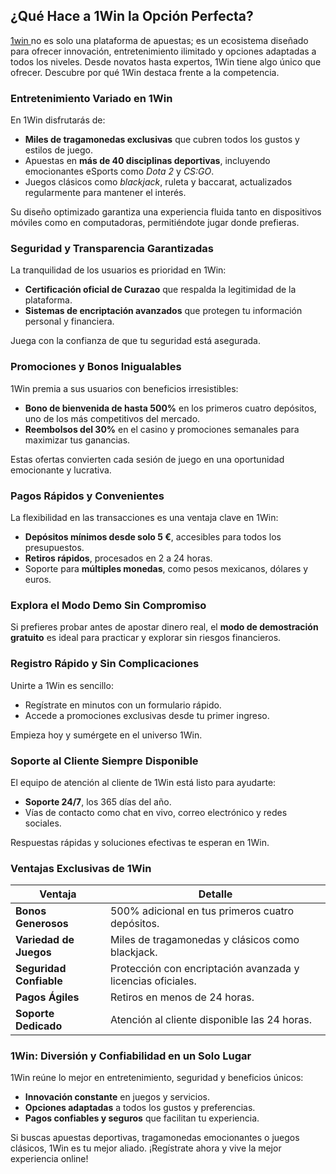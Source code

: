 <h2>¿Qué Hace a 1Win la Opción Perfecta?</h2>
<p><a href="https://cine-arte.net/">1win </a> no es solo una plataforma de apuestas; es un ecosistema diseñado para ofrecer innovación, entretenimiento ilimitado y opciones adaptadas a todos los niveles. Desde novatos hasta expertos, 1Win tiene algo único que ofrecer. Descubre por qué 1Win destaca frente a la competencia.</p>

<h3>Entretenimiento Variado en 1Win</h3>
<p>En 1Win disfrutarás de:</p>
<ul>
    <li><strong>Miles de tragamonedas exclusivas</strong> que cubren todos los gustos y estilos de juego.</li>
    <li>Apuestas en <strong>más de 40 disciplinas deportivas</strong>, incluyendo emocionantes eSports como <em>Dota 2</em> y <em>CS:GO</em>.</li>
    <li>Juegos clásicos como <em>blackjack</em>, ruleta y baccarat, actualizados regularmente para mantener el interés.</li>
</ul>
<p>Su diseño optimizado garantiza una experiencia fluida tanto en dispositivos móviles como en computadoras, permitiéndote jugar donde prefieras.</p>

<h3>Seguridad y Transparencia Garantizadas</h3>
<p>La tranquilidad de los usuarios es prioridad en 1Win:</p>
<ul>
    <li><strong>Certificación oficial de Curazao</strong> que respalda la legitimidad de la plataforma.</li>
    <li><strong>Sistemas de encriptación avanzados</strong> que protegen tu información personal y financiera.</li>
</ul>
<p>Juega con la confianza de que tu seguridad está asegurada.</p>

<h3>Promociones y Bonos Inigualables</h3>
<p>1Win premia a sus usuarios con beneficios irresistibles:</p>
<ul>
    <li><strong>Bono de bienvenida de hasta 500%</strong> en los primeros cuatro depósitos, uno de los más competitivos del mercado.</li>
    <li><strong>Reembolsos del 30%</strong> en el casino y promociones semanales para maximizar tus ganancias.</li>
</ul>
<p>Estas ofertas convierten cada sesión de juego en una oportunidad emocionante y lucrativa.</p>

<h3>Pagos Rápidos y Convenientes</h3>
<p>La flexibilidad en las transacciones es una ventaja clave en 1Win:</p>
<ul>
    <li><strong>Depósitos mínimos desde solo 5 €</strong>, accesibles para todos los presupuestos.</li>
    <li><strong>Retiros rápidos</strong>, procesados en 2 a 24 horas.</li>
    <li>Soporte para <strong>múltiples monedas</strong>, como pesos mexicanos, dólares y euros.</li>
</ul>

<h3>Explora el Modo Demo Sin Compromiso</h3>
<p>Si prefieres probar antes de apostar dinero real, el <strong>modo de demostración gratuito</strong> es ideal para practicar y explorar sin riesgos financieros.</p>

<h3>Registro Rápido y Sin Complicaciones</h3>
<p>Unirte a 1Win es sencillo:</p>
<ul>
    <li>Regístrate en minutos con un formulario rápido.</li>
    <li>Accede a promociones exclusivas desde tu primer ingreso.</li>
</ul>
<p>Empieza hoy y sumérgete en el universo 1Win.</p>

<h3>Soporte al Cliente Siempre Disponible</h3>
<p>El equipo de atención al cliente de 1Win está listo para ayudarte:</p>
<ul>
    <li><strong>Soporte 24/7</strong>, los 365 días del año.</li>
    <li>Vías de contacto como chat en vivo, correo electrónico y redes sociales.</li>
</ul>
<p>Respuestas rápidas y soluciones efectivas te esperan en 1Win.</p>

<h3>Ventajas Exclusivas de 1Win</h3>
<table>
    <thead>
        <tr>
            <th>Ventaja</th>
            <th>Detalle</th>
        </tr>
    </thead>
    <tbody>
        <tr>
            <td><strong>Bonos Generosos</strong></td>
            <td>500% adicional en tus primeros cuatro depósitos.</td>
        </tr>
        <tr>
            <td><strong>Variedad de Juegos</strong></td>
            <td>Miles de tragamonedas y clásicos como blackjack.</td>
        </tr>
        <tr>
            <td><strong>Seguridad Confiable</strong></td>
            <td>Protección con encriptación avanzada y licencias oficiales.</td>
        </tr>
        <tr>
            <td><strong>Pagos Ágiles</strong></td>
            <td>Retiros en menos de 24 horas.</td>
        </tr>
        <tr>
            <td><strong>Soporte Dedicado</strong></td>
            <td>Atención al cliente disponible las 24 horas.</td>
        </tr>
    </tbody>
</table>

<h3>1Win: Diversión y Confiabilidad en un Solo Lugar</h3>
<p>1Win reúne lo mejor en entretenimiento, seguridad y beneficios únicos:</p>
<ul>
    <li><strong>Innovación constante</strong> en juegos y servicios.</li>
    <li><strong>Opciones adaptadas</strong> a todos los gustos y preferencias.</li>
    <li><strong>Pagos confiables y seguros</strong> que facilitan tu experiencia.</li>
</ul>
<p>Si buscas apuestas deportivas, tragamonedas emocionantes o juegos clásicos, 1Win es tu mejor aliado. ¡Regístrate ahora y vive la mejor experiencia online!</p>
